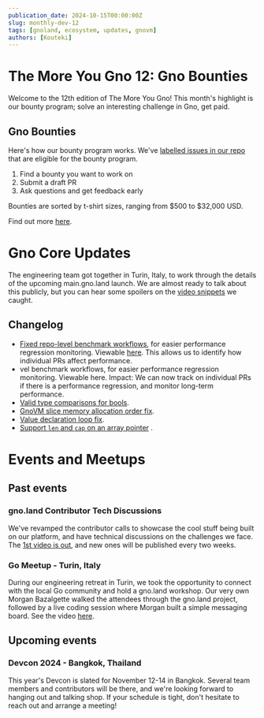 ```yaml
---
publication_date: 2024-10-15T00:00:00Z
slug: monthly-dev-12
tags: [gnoland, ecosystem, updates, gnovm]
authors: [Kouteki]
---
```


# The More You Gno 12: Gno Bounties

Welcome to the 12th edition of The More You Gno! This month's highlight is our bounty program; solve an interesting challenge in Gno, get paid.

## Gno Bounties

Here's how our bounty program works. We've [labelled issues in our repo](https://github.com/gnolang/gno/labels/bounty) that are eligible for the bounty program. 

1. Find a bounty you want to work on
2. Submit a draft PR
3. Ask questions and get feedback early

Bounties are sorted by t-shirt sizes, ranging from $500 to $32,000 USD.

Find out more [here](https://gno.land/contribute).

# Gno Core Updates

The engineering team got together in Turin, Italy, to work through the details of the upcoming main.gno.land launch. We are almost ready to talk about this publicly, but you can hear some spoilers on the [video snippets](https://x.com/_gnoland/status/1844779439160213861) we caught.

## Changelog

- [Fixed repo-level benchmark workflows](https://github.com/gnolang/gno/pull/2716), for easier performance regression monitoring. Viewable [here](https://gnolang.github.io/benchmarks/). This allows us to identify how individual PRs affect performance.
- vel benchmark workflows, for easier performance regression monitoring. Viewable here.
Impact: We can now track on individual PRs if there is a performance regression, and monitor long-term performance.
- [Valid type comparisons for bools](https://github.com/gnolang/gno/pull/2725).
- [GnoVM slice memory allocation order fix](https://github.com/gnolang/gno/pull/2781).
- [Value declaration loop fix](https://github.com/gnolang/gno/pull/2074).
- [Support `len` and `cap` on an array pointer](https://github.com/gnolang/gno/pull/2709) .

# Events and Meetups

## Past events

### gno.land Contributor Tech Discussions

We've revamped the contributor calls to showcase the cool stuff being built on our platform, and have technical discussions on the challenges we face. The [1st video is out](https://www.youtube.com/watch?v=4YUOTt5bDJc), and new ones will be published every two weeks.

### Go Meetup - Turin, Italy

During our engineering retreat in Turin, we took the opportunity to connect with the local Go community and hold a gno.land workshop. Our very own Morgan Bazalgette walked the attendees through the gno.land project, followed by a live coding session where Morgan built a simple messaging board. See the video [here](https://youtu.be/b3zRbVcJxyE).

## Upcoming events

### Devcon 2024 - Bangkok, Thailand

This year's Devcon is slated for November 12-14 in Bangkok. Several team members and contributors will be there, and we're looking forward to hanging out and talking shop. If your schedule is tight, don't hesitate to reach out and arrange a meeting!
